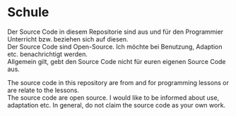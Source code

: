 # Schule
Der Source Code in diesem Repositorie sind aus und für den Programmier Unterricht bzw. beziehen sich auf diesen.  
Der Source Code sind Open-Source. Ich möchte bei Benutzung, Adaption etc. benachrichtigt werden.  
Allgemein gilt, gebt den Source Code nicht für euren eigenen Source Code aus.  

The source code in this repository are from and for programming lessons or are relate to the lessons.  
The source code are open source. I would like to be informed about use, adaptation etc.
In general, do not claim the source code as your own work.
